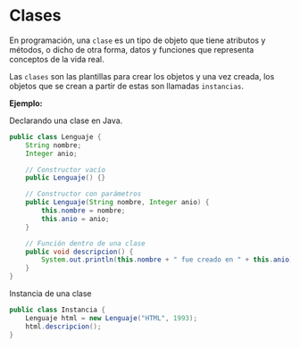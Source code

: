 # Clases

En programación, una `clase` es un tipo de objeto que tiene atributos y métodos, o dicho de otra forma, datos y funciones que representa conceptos de la vida real.

Las `clases` son las plantillas para crear los objetos y una vez creada, los objetos que se crean a partir de estas son llamadas `instancias`.

**Ejemplo:**

Declarando una clase en Java.
```java
public class Lenguaje {
    String nombre;
    Integer anio;

    // Constructor vacío
    public Lenguaje() {}

    // Constructor con parámetros
    public Lenguaje(String nombre, Integer anio) {
        this.nombre = nombre;
        this.anio = anio;
    }

    // Función dentro de una clase
    public void descripcion() {
        System.out.println(this.nombre + " fue creado en " + this.anio);
    }
}
```

Instancia de una clase

```java
public class Instancia {
    Lenguaje html = new Lenguaje("HTML", 1993);
    html.descripcion();
}
```
